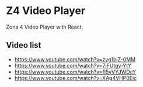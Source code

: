 # Z4 Video Player
Zona 4 Video Player with React.

## Video list
- https://www.youtube.com/watch?v=zyg1bjZ-0MM
- https://www.youtube.com/watch?v=7iFUtgy-YtY
- https://www.youtube.com/watch?v=fl5yVYJWDcY
- https://www.youtube.com/watch?v=XAg4VHP0Eic